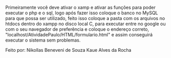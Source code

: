 Primeiramente você deve ativar o xamp e ativar as funções para poder executar o php e o sql, logo após fazer isso coloque o banco no MySQL para que possa ser utilizado,
feito isso coloque a pasta com os arquivos no htdocs dentro do xampp no disco local C, para executar entre no google ou com o seu navegador de preferência e coloque
o endereço correto, "localhost/AtividadePaulo/HTML/formulario.html" e assim conseguirá executar o sistema sem problemas.

Feito por:
Nikollas Beneveni de Souza
Kaue Alves da Rocha

